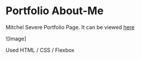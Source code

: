# Portfolio About-Me
Mitchel Severe Portfolio Page. It can be viewed [here](https://thatdudemitch.github.io/portfolio-about-me/)

![Image]



Used HTML / CSS / Flexbox  
